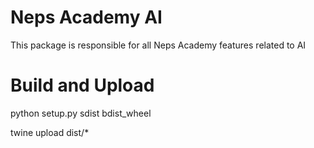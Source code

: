 # Neps Academy AI

This package is responsible for all Neps Academy features related to AI

# Build and Upload

python setup.py sdist bdist_wheel

twine upload dist/\*
